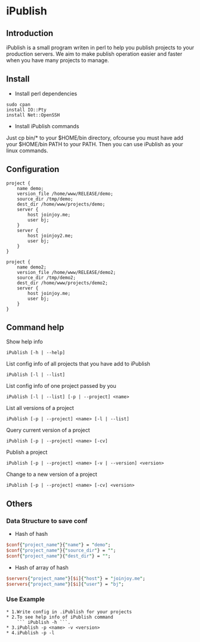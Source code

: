 iPublish
============

## Introduction
iPublish is a small program writen in perl to help you
publish projects to your production servers. We aim to 
make publish operation easier and faster when you have 
many projects to manage.

## Install

* Install perl dependencies
```text
sudo cpan 
install IO::Pty
install Net::OpenSSH
```

* Install iPublish commands

Just cp bin/* to your $HOME/bin directory, ofcourse you must 
have add your $HOME/bin PATH to your PATH. Then you can use 
iPublish as your linux commands.

## Configuration

```text
project {
    name demo;
    version_file /home/www/RELEASE/demo;
    source_dir /tmp/demo;
    dest_dir /home/www/projects/demo;
    server {
        host joinjoy.me;
        user bj;
    }
    server {
        host joinjoy2.me;
        user bj;
    }
}

project {
    name demo2;
    version_file /home/www/RELEASE/demo2;
    source_dir /tmp/demo2;
    dest_dir /home/www/projects/demo2;
    server {
        host joinjoy.me;
        user bj;
    }
}
```

## Command help
Show help info 
```text
iPublish [-h | --help]
```

List config info of all projects that you have add to iPublish
```text
iPublish [-l | --list]
```

List config info of one project passed by you
```text
iPublish [-l | --list] [-p | --project] <name>
```
   
List all versions of a project
```text
iPublish [-p | --project] <name> [-l | --list]
``` 

Query current version of a project
```text
iPublish [-p | --project] <name> [-cv]
```

Publish a project 
```text
iPublish [-p | --project] <name> [-v | --version] <version>
```

Change to a new version of a project
```text
iPublish [-p | --project] <name> [-cv] <version>
```

## Others

### Data Structure to save conf

* Hash of hash
```perl
$conf{"project_name"}{"name"} = "demo";
$conf{"project_name"}{"source_dir"} = "";
$conf{"project_name"}{"dest_dir"} = "";
```

* Hash of array of hash
```perl
$servers{"project_name"}[$i]{"host"} = "joinjoy.me";
$servers{"project_name"}[$i]{"user"} = "bj";
```

### Use Example
```
* 1.Write config in .iPublish for your projects
* 2.To see help info of iPublish command 
    ``` iPublish -h ```.
* 3.iPublish -p <name> -v <version> 
* 4.iPublish -p -l
```


